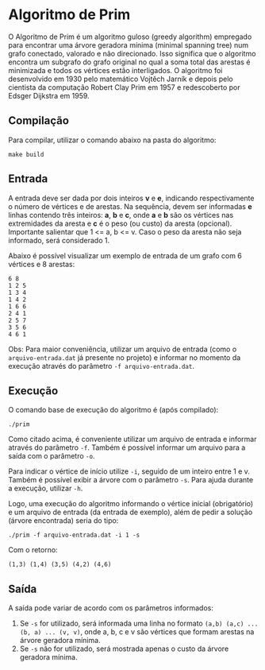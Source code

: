 # Algoritmo de Prim

O Algoritmo de Prim é um algoritmo guloso (greedy algorithm) empregado para encontrar uma árvore geradora mínima (minimal spanning tree) num grafo conectado, valorado e não direcionado. Isso significa que o algoritmo encontra um subgrafo do grafo original no qual a soma total das arestas é minimizada e todos os vértices estão interligados. O algoritmo foi desenvolvido em 1930 pelo matemático Vojtěch Jarník e depois pelo cientista da computação Robert Clay Prim em 1957 e redescoberto por Edsger Dijkstra em 1959.

## Compilação

Para compilar, utilizar o comando abaixo na pasta do algoritmo:

``make build``

## Entrada

A entrada deve ser dada por dois inteiros **v** e **e**, indicando respectivamente o número de vértices e de arestas. Na sequência, devem ser informadas **e** linhas contendo três inteiros: **a**, **b** e **c**, onde **a** e **b** são os vértices nas extremidades da aresta e **c** é o peso (ou custo) da aresta (opcional). Importante salientar que 1 <= a, b <= v. Caso o peso da aresta não seja informado, será considerado 1.

Abaixo é possível visualizar um exemplo de entrada de um grafo com 6 vértices e 8 arestas:

```
6 8
1 2 5
1 3 4
1 4 2
1 6 6
2 4 1
2 5 7
3 5 6
4 6 1
```

Obs: Para maior conveniência, utilizar um arquivo de entrada (como o ``arquivo-entrada.dat`` já presente no projeto) e informar no momento da execução através do parâmetro ``-f arquivo-entrada.dat``.

## Execução

O comando base de execução do algoritmo é (após compilado):

``./prim``

Como citado acima, é conveniente utilizar um arquivo de entrada e informar através do parâmetro ``-f``. Também é possível informar um arquivo para a saída com o parâmetro ``-o``.

Para indicar o vértice de início utilize ``-i``, seguido de um inteiro entre 1 e v. Também é possível exibir a árvore com o parâmetro ``-s``. Para ajuda durante a execução, utilizar ``-h``.

Logo, uma execução do algoritmo informando o vértice inicial (obrigatório) e um arquivo de entrada (da entrada de exemplo), além de pedir a solução (árvore encontrada) seria do tipo:

``./prim -f arquivo-entrada.dat -i 1 -s``

Com o retorno:

```
(1,3) (1,4) (3,5) (4,2) (4,6)
```

## Saída

A saída pode variar de acordo com os parâmetros informados:
 1. Se ``-s`` for utilizado, será informada uma linha no formato ``(a,b) (a,c) ... (b, a) ... (v, v)``, onde a, b, c e v são vértices que formam arestas na árvore geradora mínima.
 2. Se ``-s`` não for utilizado, será mostrada apenas o custo da árvore geradora mínima.
